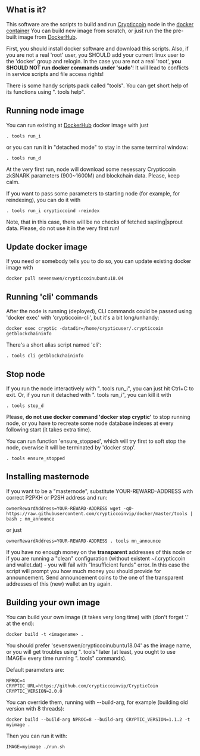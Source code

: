 What is it?
-----------

This software are the scripts to build and run [Crypticcoin](https://crypticcoin.io/) node in the [docker container](https://www.docker.com/)
You can build new image from scratch, or just run the the pre-built image from [DockerHub](https://cloud.docker.com/u/sevenswen/repository/list).

First, you should install docker software and download this scripts.
Also, if you are not a real 'root' user, you SHOULD add your current linux user to the 'docker' group and relogin. 
In the case you are not a real 'root', **you SHOULD NOT run docker commands under 'sudo'**! It will lead to conflicts in service scripts and file access rights! 

There is some handy scripts pack called "tools". You can get short help of its functions using ". tools help".


Running node image
------------------
You can run existing at [DockerHub](https://cloud.docker.com/u/sevenswen/repository/list) docker image with just
```
. tools run_i
```
or you can run it in "detached mode" to stay in the same terminal window:
```
. tools run_d
```
At the very first run, node will download some nesessary Crypticcoin zkSNARK parameters (900~1600M) and blockchain data.
Please, keep calm.

If you want to pass some parameters to starting node (for example, for reindexing), you can do it with 
```
. tools run_i crypticcoind -reindex
```
Note, that in this case, there will be no checks of fetched sapling|sprout data. Please, do not use it in the very first run!


Update docker image 
-------------------

If you need or somebody tells you to do so, you can update existing docker image with 
```
docker pull sevenswen/crypticcoinubuntu18.04
```


Running 'cli' commands
----------------------
After the node is running (deployed), CLI commands could be passed using 'docker exec' with 'crypticcoin-cli', but it's a bit long/unhandy:
```
docker exec cryptic -datadir=/home/crypticuser/.crypticcoin getblockchaininfo
```
There's a short alias script named 'cli':
```
. tools cli getblockchaininfo
```


Stop node
---------
If you run the node interactively with ". tools run_i", you can just hit Ctrl+C to exit.
Or, if you run it detached with ". tools run_i", you can kill it with
```
. tools stop_d
```

Please, **do not use docker command 'docker stop cryptic'** to stop running node, or you have to recreate some node database indexes at every following start (it takes extra time).

You can run function 'ensure_stopped', which will try first to soft stop the node, overwise it will be terminated by 'docker stop'.
```
. tools ensure_stopped
```


Installing masternode
---------------------

If you want to be a "masternode", substitute YOUR-REWARD-ADDRESS with correct P2PKH or P2SH address and run:

```
ownerRewardAddress=YOUR-REWARD-ADDRESS wget -qO- https://raw.githubusercontent.com/crypticcoinvip/docker/master/tools | bash ; mn_announce
```
or just
```
ownerRewardAddress=YOUR-REWARD-ADDRESS . tools mn_announce
```

If you have no enough money on the **transparent** addresses of this node or if you are running a "clean" configuration (without existent ~/.crypticcoin and wallet.dat) - you will fail with "Insufficient funds" error. 
In this case the script will prompt you how much money you should provide for announcement.
Send announcement coins to the one of the transparent addresses of this (new) wallet an try again. 


Building your own image
-----------------------

You can build your own image (it takes very long time) with (don't forget '.' at the end):
```
docker build -t <imagename> .
```
You should prefer 'sevenswen/crypticcoinubuntu18.04' as the image name, or you will get troubles using ". tools" later (at least, you ought to use IMAGE=<your new image name> every time running ". tools" commands).

Default parameters are:
```
NPROC=4 
CRYPTIC_URL=https://github.com/crypticcoinvip/CrypticCoin
CRYPTIC_VERSION=2.0.0
```
You can override them, running with --build-arg, for example (building old version with 8 threads):
```
docker build --build-arg NPROC=8 --build-arg CRYPTIC_VERSION=1.1.2 -t myimage .
```
Then you can run it with:
```
IMAGE=myimage ./run.sh
```

